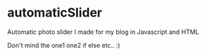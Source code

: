 # automaticSlider
Automatic photo slider I made for my blog in Javascript and HTML


Don't mind the one1 one2 if else etc.. :)
